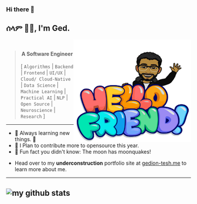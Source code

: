 ### Hi there 👋

<!--
**abrehamgezahegn/abrehamgezahegn** is a ✨ _special_ ✨ repository because its `README.md` (this file) appears on your GitHub profile.

Here are some ideas to get you started:

- 🔭 I’m currently working on ...
- 🌱 I’m currently learning ...
- 👯 I’m looking to collaborate on ...
- 🤔 I’m looking for help with ...
- 💬 Ask me about ...
- 📫 How to reach me: ...
- 😄 Pronouns: ...
- ⚡ Fun fact: ...
-->

## ሰላም ✌🏽, I'm Ged.
<img align="right" width="320" height="280" src="https://raw.githubusercontent.com/GedionT/GedionT/master/mymoji.svg" alt="my bitmoji" />
<br />

> __<div align="center">A Software Engineer</div>__
 <br /> [ ```Algorithms``` | ```Backend``` | ```Frontend``` | ```UI/UX``` | ```Cloud/ Cloud-Native``` | ```Data Science``` | ```Machine Learning``` | ```Practical AI``` | ```NLP``` | ```Open Source``` | ```Neuroscience``` | ```Research``` ]

---

* 🌱 Always learning new things. 🐶
* 🎯 I Plan to contribute more to opensource this year.
* 👻 Fun fact you didn't know: The moon has moonquakes!

- Head over to my **underconstruction** portfolio site at [gedion-tesh.me](https://gediont.github.io) to learn more about me.

---
![my github stats](https://readmestats.999857.xyz/api?username=abrehamgezahegn&count_private=true&show_icons=true)
----
